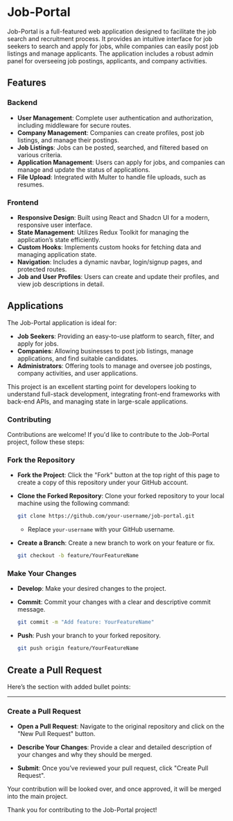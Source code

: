 # Job-Portal

Job-Portal is a full-featured web application designed to facilitate the job search and recruitment process. It provides an intuitive interface for job seekers to search and apply for jobs, while companies can easily post job listings and manage applicants. The application includes a robust admin panel for overseeing job postings, applicants, and company activities.

## Features

### Backend
- **User Management**: Complete user authentication and authorization, including middleware for secure routes.
- **Company Management**: Companies can create profiles, post job listings, and manage their postings.
- **Job Listings**: Jobs can be posted, searched, and filtered based on various criteria.
- **Application Management**: Users can apply for jobs, and companies can manage and update the status of applications.
- **File Upload**: Integrated with Multer to handle file uploads, such as resumes.

### Frontend
- **Responsive Design**: Built using React and Shadcn UI for a modern, responsive user interface.
- **State Management**: Utilizes Redux Toolkit for managing the application’s state efficiently.
- **Custom Hooks**: Implements custom hooks for fetching data and managing application state.
- **Navigation**: Includes a dynamic navbar, login/signup pages, and protected routes.
- **Job and User Profiles**: Users can create and update their profiles, and view job descriptions in detail.

## Applications
The Job-Portal application is ideal for:
- **Job Seekers**: Providing an easy-to-use platform to search, filter, and apply for jobs.
- **Companies**: Allowing businesses to post job listings, manage applications, and find suitable candidates.
- **Administrators**: Offering tools to manage and oversee job postings, company activities, and user applications.

This project is an excellent starting point for developers looking to understand full-stack development, integrating front-end frameworks with back-end APIs, and managing state in large-scale applications.

### Contributing
Contributions are welcome! If you'd like to contribute to the Job-Portal project, follow these steps:

### Fork the Repository

- **Fork the Project**: Click the "Fork" button at the top right of this page to create a copy of this repository under your GitHub account.
  
- **Clone the Forked Repository**: Clone your forked repository to your local machine using the following command:
  ```bash
  git clone https://github.com/your-username/job-portal.git
  ```
  - Replace `your-username` with your GitHub username.

- **Create a Branch**: Create a new branch to work on your feature or fix.
  ```bash
  git checkout -b feature/YourFeatureName
  ```

### Make Your Changes

- **Develop**: Make your desired changes to the project.

- **Commit**: Commit your changes with a clear and descriptive commit message.
  ```bash
  git commit -m "Add feature: YourFeatureName"
  ```

- **Push**: Push your branch to your forked repository.
  ```bash
  git push origin feature/YourFeatureName
  ```

## Create a Pull Request
Here’s the section with added bullet points:

---

### Create a Pull Request

- **Open a Pull Request**: Navigate to the original repository and click on the "New Pull Request" button.

- **Describe Your Changes**: Provide a clear and detailed description of your changes and why they should be merged.

- **Submit**: Once you’ve reviewed your pull request, click "Create Pull Request".

Your contribution will be looked over, and once approved, it will be merged into the main project.

Thank you for contributing to the Job-Portal project!
